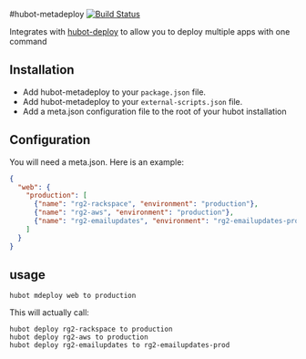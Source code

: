 #hubot-metadeploy [![Build Status](https://travis-ci.org/kevin1024/hubot-metadeploy.svg?branch=master)](https://travis-ci.org/kevin1024/hubot-metadeploy)

Integrates with [hubot-deploy](https://github.com/atmos/hubot-deploy) to allow you to deploy multiple apps with one command

## Installation

* Add hubot-metadeploy to your `package.json` file.
* Add hubot-metadeploy to your `external-scripts.json` file.
* Add a meta.json configuration file to the root of your hubot installation

## Configuration

You will need a meta.json.  Here is an example:

```json
{
  "web": {
    "production": [
      {"name": "rg2-rackspace", "environment": "production"},
      {"name": "rg2-aws", "environment": "production"},
      {"name": "rg2-emailupdates", "environment": "rg2-emailupdates-prod"}
    ]
  }
}

```

## usage

```
hubot mdeploy web to production
```

This will actually call:

```
hubot deploy rg2-rackspace to production
hubot deploy rg2-aws to production
hubot deploy rg2-emailupdates to rg2-emailupdates-prod
```


